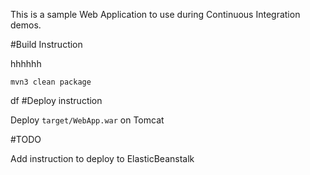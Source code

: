 This is a sample Web Application to use during Continuous Integration demos.

#Build Instruction



hhhhhh

```
mvn3 clean package
```


df
#Deploy instruction



Deploy ```target/WebApp.war``` on Tomcat
 
#TODO
 
Add instruction to deploy to ElasticBeanstalk
